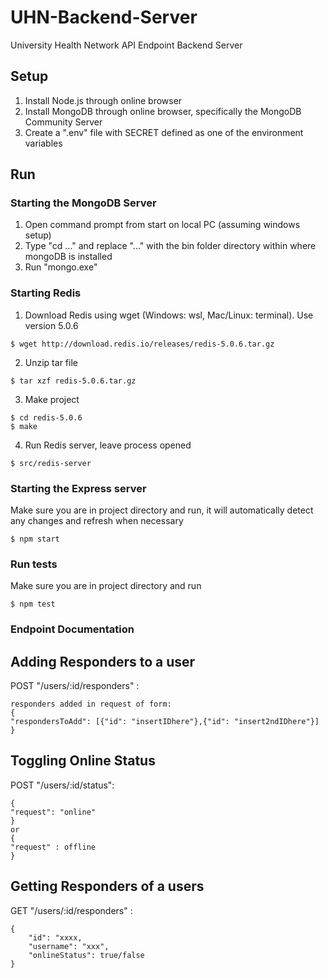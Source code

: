 # UHN-Backend-Server
University Health Network API Endpoint Backend Server

## Setup

1. Install Node.js through online browser
2. Install MongoDB through online browser, specifically the MongoDB Community Server
3. Create a ".env" file with SECRET defined as one of the environment variables

## Run

### Starting the MongoDB Server
1. Open command prompt from start on local PC (assuming windows setup)
2. Type "cd ..." and replace "..." with the bin folder directory within where mongoDB is installed
3. Run "mongo.exe"

### Starting Redis
1. Download Redis using wget (Windows: wsl, Mac/Linux: terminal). Use version 5.0.6
```(bash)
$ wget http://download.redis.io/releases/redis-5.0.6.tar.gz
```
2. Unzip tar file
```(bash)
$ tar xzf redis-5.0.6.tar.gz
```
3. Make project
```(bash)
$ cd redis-5.0.6
$ make
```
4. Run Redis server, leave process opened
```(bash)
$ src/redis-server
```

### Starting the Express server
Make sure you are in project directory and run, it will automatically detect any changes and refresh when necessary
```(bash)
$ npm start
```

### Run tests
Make sure you are in project directory and run
```(bash)
$ npm test
```

### Endpoint Documentation

## Adding Responders to a user
POST "/users/:id/responders" :
```
responders added in request of form:
{
"respondersToAdd": [{"id": "insertIDhere"},{"id": "insert2ndIDhere"}]
}
```


## Toggling Online Status
POST "/users/:id/status":

```
{
"request": "online"
}
or
{
"request" : offline
}
```

## Getting Responders of a users
GET "/users/:id/responders" :
```
{
    "id": "xxxx,
    "username": "xxx",
    "onlineStatus": true/false
}
```

